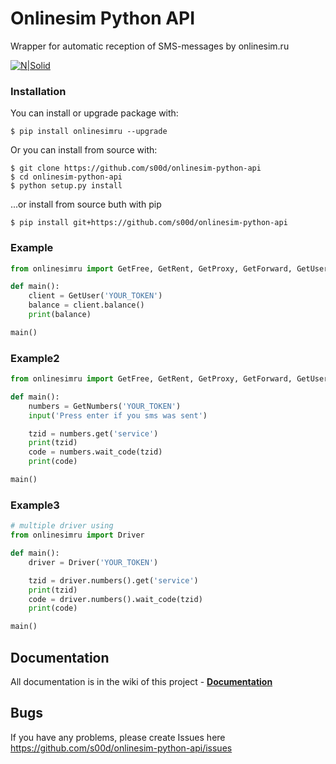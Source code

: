 # Onlinesim Python API

Wrapper for automatic reception of SMS-messages by onlinesim.ru

[![N|Solid](https://img.shields.io/pypi/pyversions/onlinesimru.svg)](https://pypi.python.org/pypi/onlinesimru)

### Installation
You can install or upgrade package with:
```
$ pip install onlinesimru --upgrade
```
Or you can install from source with:
```
$ git clone https://github.com/s00d/onlinesim-python-api
$ cd onlinesim-python-api
$ python setup.py install
```
...or install from source buth with pip
```
$ pip install git+https://github.com/s00d/onlinesim-python-api
```
### Example
```python
from onlinesimru import GetFree, GetRent, GetProxy, GetForward, GetUser, GetNumbers

def main():
    client = GetUser('YOUR_TOKEN')
    balance = client.balance()
    print(balance)

main()
```

### Example2
```python
from onlinesimru import GetFree, GetRent, GetProxy, GetForward, GetUser, GetNumbers

def main():
    numbers = GetNumbers('YOUR_TOKEN')
    input('Press enter if you sms was sent')

    tzid = numbers.get('service')
    print(tzid)
    code = numbers.wait_code(tzid)
    print(code)

main()
```

### Example3
```python
# multiple driver using
from onlinesimru import Driver

def main():
    driver = Driver('YOUR_TOKEN')

    tzid = driver.numbers().get('service')
    print(tzid)
    code = driver.numbers().wait_code(tzid)
    print(code)

main()
```

## Documentation

All documentation is in the wiki of this project - **[Documentation](https://github.com/s00d/onlinesim-python-api/wiki)**

## Bugs

If you have any problems, please create Issues here 
https://github.com/s00d/onlinesim-python-api/issues
